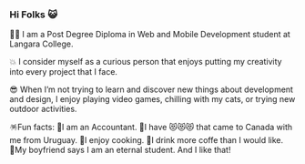 ### Hi Folks 😺

<!--
**Aleirbag04/Aleirbag04** is a ✨ _special_ ✨ repository because its `README.md` (this file) appears on your GitHub profile.

Here are some ideas to get you started:

- 🔭 I’m currently working on ...
- 🌱 I’m currently learning ...
- 👯 I’m looking to collaborate on ...
- 🤔 I’m looking for help with ...
- 💬 Ask me about ...
- 📫 How to reach me: ...
- 😄 Pronouns: ...
- ⚡ Fun fact: ...
-->

👩‍🎓 I am a Post Degree Diploma in Web and Mobile Development student at Langara College.

💥 I consider myself as a curious person that enjoys putting my creativity into every project that I face.

😎 When I’m not trying to learn and discover new things about development and design, I enjoy playing video games, chilling with my cats, or trying new outdoor activities.

🪅Fun facts:
      🔸I am an Accountant.
      🔸I have 😻😻😻 that came to Canada with me from Uruguay. 
      🔸I enjoy cooking.
      🔸I drink more coffe than I would like.
      🔸My boyfriend says I am an eternal student. And I like that!




